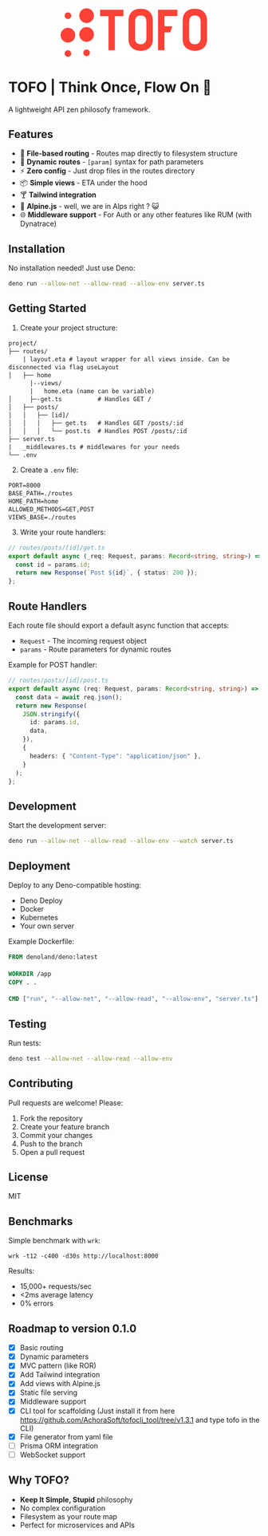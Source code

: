 <p align="center">
  <img src="https://github.com/AchoraSoft/tofo/blob/master/logo.png?raw=true" alt="Описание изображения" width="300"/>
</p>

# TOFO | Think Once, Flow On 🚀

A lightweight API zen philosofy framework.

## Features

- 🚀 **File-based routing** - Routes map directly to filesystem structure
- 🧩 **Dynamic routes** - `[param]` syntax for path parameters
- ⚡ **Zero config** - Just drop files in the routes directory
- 📦 **Simple views** - ETA under the hood
- 🍸 **Tailwind integration**
- 👻 **Alpine.js** - well, we are in Alps right ? 😺
- 🌐 **Middleware support** - For Auth or any other features like RUM (with Dynatrace)

## Installation

No installation needed! Just use Deno:

```bash
deno run --allow-net --allow-read --allow-env server.ts
```

## Getting Started

1. Create your project structure:

```
project/
├── routes/
    | layout.eta # layout wrapper for all views inside. Can be disconnected via flag useLayout
│   ├── home
      |--views/
      |   home.eta (name can be variable)
│     ├─-get.ts          # Handles GET /
│   ├── posts/
│   │   ├── [id]/
│   │   │   ├── get.ts   # Handles GET /posts/:id
│   │   │   └── post.ts  # Handles POST /posts/:id
├── server.ts
|   _middlewares.ts # middlewares for your needs
└── .env
```

2. Create a `.env` file:

```env
PORT=8000
BASE_PATH=./routes
HOME_PATH=home
ALLOWED_METHODS=GET,POST
VIEWS_BASE=./routes
```

3. Write your route handlers:

```typescript
// routes/posts/[id]/get.ts
export default async (_req: Request, params: Record<string, string>) => {
  const id = params.id;
  return new Response(`Post ${id}`, { status: 200 });
};
```

## Route Handlers

Each route file should export a default async function that accepts:

- `Request` - The incoming request object
- `params` - Route parameters for dynamic routes

Example for POST handler:

```typescript
// routes/posts/[id]/post.ts
export default async (req: Request, params: Record<string, string>) => {
  const data = await req.json();
  return new Response(
    JSON.stringify({
      id: params.id,
      data,
    }),
    {
      headers: { "Content-Type": "application/json" },
    }
  );
};
```

## Development

Start the development server:

```bash
deno run --allow-net --allow-read --allow-env --watch server.ts
```

## Deployment

Deploy to any Deno-compatible hosting:

- Deno Deploy
- Docker
- Kubernetes
- Your own server

Example Dockerfile:

```dockerfile
FROM denoland/deno:latest

WORKDIR /app
COPY . .

CMD ["run", "--allow-net", "--allow-read", "--allow-env", "server.ts"]
```

## Testing

Run tests:

```bash
deno test --allow-net --allow-read --allow-env
```

## Contributing

Pull requests are welcome! Please:

1. Fork the repository
2. Create your feature branch
3. Commit your changes
4. Push to the branch
5. Open a pull request

## License

MIT

## Benchmarks

Simple benchmark with `wrk`:

```
wrk -t12 -c400 -d30s http://localhost:8000
```

Results:

- 15,000+ requests/sec
- <2ms average latency
- 0% errors

## Roadmap to version 0.1.0

- [x] Basic routing
- [x] Dynamic parameters
- [x] MVC pattern (like ROR)
- [x] Add Tailwind integration
- [x] Add views with Alpine.js
- [x] Static file serving
- [x] Middleware support
- [x] CLI tool for scaffolding (Just install it from here https://github.com/AchoraSoft/tofocli_tool/tree/v1.3.1 and type tofo <your-project-name> in the CLI)
- [x] File generator from yaml file
- [ ] Prisma ORM integration
- [ ] WebSocket support

## Why TOFO?

- **Keep It Simple, Stupid** philosophy
- No complex configuration
- Filesystem as your route map
- Perfect for microservices and APIs
